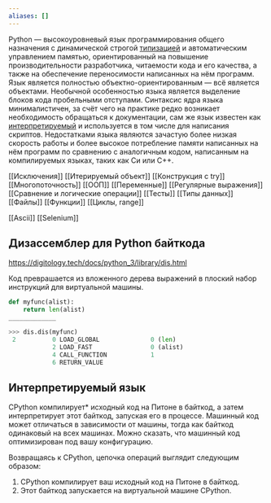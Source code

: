 ```yaml
---
aliases: []
---
```


Python — высокоуровневый язык программирования общего назначения с динамической строгой [типизацией](https://ru.wikipedia.org/wiki/Система_типов) и автоматическим управлением памятью, ориентированный на повышение производительности разработчика, читаемости кода и его качества, а также на обеспечение переносимости написанных на нём программ. Язык является полностью объектно-ориентированным — всё является объектами. Необычной особенностью языка является выделение блоков кода пробельными отступами. Синтаксис ядра языка минималистичен, за счёт чего на практике редко возникает необходимость обращаться к документации, сам же язык известен как [интерпретируемый](https://ru.wikipedia.org/wiki/Интерпретируемый_язык_программирования) и используется в том числе для написания скриптов. Недостатками языка являются зачастую более низкая скорость работы и более высокое потребление памяти написанных на нём программ по сравнению с аналогичным кодом, написанным на компилируемых языках, таких как Си или C++.

[[Исключения]]
[[Итерируемый объект]]
[[Конструкция с try]]
[[Многопоточность]]
[[ООП]]
[[Переменные]]
[[Регулярные выражения]]
[[Сравнение и логические операции]]
[[Тесты]]
[[Типы данных]]
[[Файлы]]
[[Функции]]
[[Циклы, range]]

[[Ascii]]
[[Selenium]]


## Дизассемблер для Python байткода
https://digitology.tech/docs/python_3/library/dis.html

Код преврашается из вложенного дерева выражений в плоский набор инструкций для виртуальной машины.
```py
def myfunc(alist):
    return len(alist)
_____________

>>> dis.dis(myfunc)
 2          0 LOAD_GLOBAL              0 (len)
 			2 LOAD_FAST                0 (alist)
 			4 CALL_FUNCTION            1
 			6 RETURN_VALUE
```

## Интерпретируемый язык

CPython компилирует* исходный код на Питоне в байткод, а затем интерпретирует этот байткод, запуская его в процессе.
Машинный код может отличаться в зависимости от машины, тогда как байткод одинаковый на всех машинах. Можно сказать, что машинный код оптимизирован под вашу конфигурацию.  
  
Возвращаясь к CPython, цепочка операций выглядит следующим образом:  
  
1. CPython компилирует ваш исходный код на Питоне в байткод.  
2. Этот байткод запускается на виртуальной машине CPython.